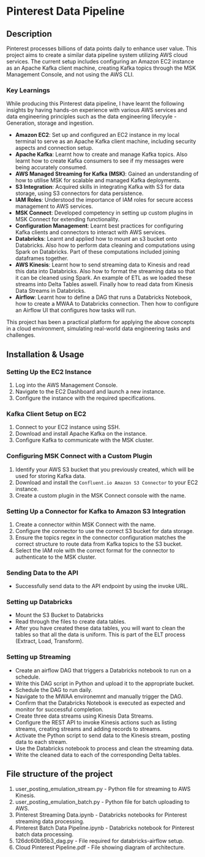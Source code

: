 # Pinterest Data Pipeline

## Description
Pinterest processes billions of data points daily to enhance user value. This project aims to create a similar data pipeline system utilizing AWS cloud services. The current setup includes configuring an Amazon EC2 instance as an Apache Kafka client machine, creating Kafka topics through the MSK Management Console, and not using the AWS CLI.

### Key Learnings

While producing this Pinterest data pipeline, I have learnt the following insights by having hands-on experience with various AWS services and data engineering principles such as the data engineering lifecyyle - Generation, storage and ingestion.

- **Amazon EC2**: Set up and configured an EC2 instance in my local terminal to serve as an Apache Kafka client machine, including security aspects and connection setup.
- **Apache Kafka**: Learnt how to create and manage Kafka topics. Also learnt how to create Kafka consumers to see if my messages were being accurately consumed.
- **AWS Managed Streaming for Kafka (MSK)**: Gained an understanding of how to utilise MSK for scalable and managed Kafka deployments.
- **S3 Integration**: Acquired skills in integrating Kafka with S3 for data storage, using S3 connectors for data persistence.
- **IAM Roles**: Understood the importance of IAM roles for secure access management to AWS services.
- **MSK Connect**: Developed competency in setting up custom plugins in MSK Connect for extending functionality.
- **Configuration Management**: Learnt best practices for configuring Kafka clients and connectors to interact with AWS services.
- **Databricks**: Learnt and applied how to mount an s3 bucket onto Databricks. Also how to perform data cleaning and computations using Spark on Databricks. Part of these computations included joining dataframes together.
- **AWS Kinesis**: Learnt how to send streaming data to Kinesis and read this data into Databricks. Also how to format the streaming data so that it can be cleaned using Spark. An example of ETL as we loaded these streams into Delta Tables aswell. Finally how to read data from Kinesis Data Streams in Databricks.
- **Airflow**: Learnt how to define a DAG that runs a Databricks Notebook, how to create a MWAA to Databricks connection.  Then how to configure an Airflow UI that configures how tasks will run.


This project has been a practical platform for applying the above concepts in a cloud environment, simulating real-world data engineering tasks and challenges.


## Installation & Usage

### Setting Up the EC2 Instance
1. Log into the AWS Management Console.
2. Navigate to the EC2 Dashboard and launch a new instance.
3. Configure the instance with the required specifications.

### Kafka Client Setup on EC2
1. Connect to your EC2 instance using SSH.
2. Download and install Apache Kafka on the instance.
3. Configure Kafka to communicate with the MSK cluster.

### Configuring MSK Connect with a Custom Plugin
1. Identify your AWS S3 bucket that you previously created, which will be used for storing Kafka data.
2. Download and install the `Confluent.io Amazon S3 Connector` to your EC2 instance.
3. Create a custom plugin in the MSK Connect console with the name.

### Setting Up a Connector for Kafka to Amazon S3 Integration
1. Create a connector within MSK Connect with the name.
2. Configure the connector to use the correct S3 bucket for data storage.
3. Ensure the topics regex in the connector configuration matches the correct structure to route data from Kafka topics to the S3 bucket.
4. Select the IAM role with the correct format for the connector to authenticate to the MSK cluster.

### Sending Data to the API
- Successfully send data to the API endpoint by using the invoke URL.

### Setting up Databricks
- Mount the S3 Bucket to Databricks
- Read through the files to create data tables.
- After you have created these data tables, you will want to clean the tables so that all the data is uniform. This is part of the ELT process (Extract, Load, Transform).

### Setting up Streaming
- Create an airflow DAG that triggers a Databricks notebook to run on a schedule.
- Write this DAG script in Python and upload it to the appropriate bucket.
- Schedule the DAG  to run daily.
- Navigate to the MWAA environemnt and manually trigger the DAG.
- Confirm that the Databricks Notebook is executed as expected and monitor for successful completion.
- Create three data streams using Kinesis Data Streams.
- Configure the REST API to invoke Kinesis actions such as listing streams, creating streams and adding records to streams. 
- Activate the Python script to send data to the Kinesis stream, posting data to each stream.
- Use the Databricks notebook to process and clean the streaming data.
- Write the cleaned data to each of the corresponding Delta tables.


## File structure of the project 
1. user_posting_emulation_stream.py - Python file for streaming to AWS Kinesis.
2. user_posting_emulation_batch.py - Python file for batch uploading to AWS.
3. Pinterest Streaming Data.ipynb - Databricks notebooks for Pinterest streaming data processing. 
4. Pinterest Batch Data Pipeline.ipynb - Databricks notebook for Pinterest batch data processing.
5. 126dc60b95b3_dag.py - File required for databricks-airflow setup. 
6. Cloud Pinterest Pipeline.pdf - File showing diagram of architecture.


